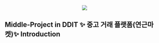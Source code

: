 <div align= "center">
    <img src="https://capsule-render.vercel.app/api?type=waving&color=gradient&height=120&text=Middle-Project&animation=twinkling&fontColor=000000&fontSize=50" />
    </div>

## Middle-Project in DDIT ✨ 중고 거래 플랫폼(연근마켓)✨ Introduction 




